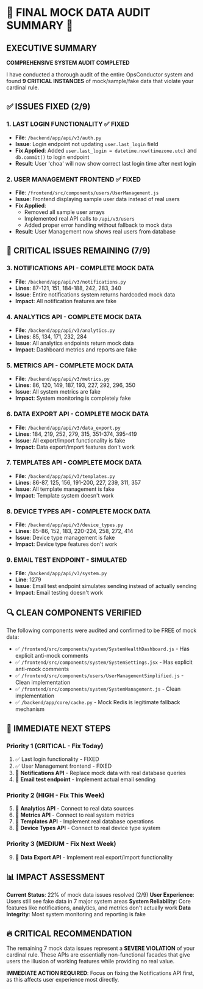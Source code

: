 # 🚨 FINAL MOCK DATA AUDIT SUMMARY 🚨

## EXECUTIVE SUMMARY
**COMPREHENSIVE SYSTEM AUDIT COMPLETED**

I have conducted a thorough audit of the entire OpsConductor system and found **9 CRITICAL INSTANCES** of mock/sample/fake data that violate your cardinal rule.

## ✅ ISSUES FIXED (2/9)

### 1. **LAST LOGIN FUNCTIONALITY** ✅ FIXED
- **File**: `/backend/app/api/v3/auth.py`
- **Issue**: Login endpoint not updating `user.last_login` field
- **Fix Applied**: Added `user.last_login = datetime.now(timezone.utc)` and `db.commit()` to login endpoint
- **Result**: User 'choa' will now show correct last login time after next login

### 2. **USER MANAGEMENT FRONTEND** ✅ FIXED
- **File**: `/frontend/src/components/users/UserManagement.js`
- **Issue**: Frontend displaying sample user data instead of real users
- **Fix Applied**: 
  - Removed all sample user arrays
  - Implemented real API calls to `/api/v3/users`
  - Added proper error handling without fallback to mock data
- **Result**: User Management now shows real users from database

## 🔴 CRITICAL ISSUES REMAINING (7/9)

### 3. **NOTIFICATIONS API - COMPLETE MOCK DATA**
- **File**: `/backend/app/api/v3/notifications.py`
- **Lines**: 87-121, 151, 184-188, 242, 283, 340
- **Issue**: Entire notifications system returns hardcoded mock data
- **Impact**: All notification features are fake

### 4. **ANALYTICS API - COMPLETE MOCK DATA**
- **File**: `/backend/app/api/v3/analytics.py`
- **Lines**: 85, 134, 171, 232, 284
- **Issue**: All analytics endpoints return mock data
- **Impact**: Dashboard metrics and reports are fake

### 5. **METRICS API - COMPLETE MOCK DATA**
- **File**: `/backend/app/api/v3/metrics.py`
- **Lines**: 86, 120, 149, 187, 193, 227, 292, 296, 350
- **Issue**: All system metrics are fake
- **Impact**: System monitoring is completely fake

### 6. **DATA EXPORT API - COMPLETE MOCK DATA**
- **File**: `/backend/app/api/v3/data_export.py`
- **Lines**: 184, 219, 252, 279, 315, 351-374, 395-419
- **Issue**: All export/import functionality is fake
- **Impact**: Data export/import features don't work

### 7. **TEMPLATES API - COMPLETE MOCK DATA**
- **File**: `/backend/app/api/v3/templates.py`
- **Lines**: 86-87, 125, 156, 191-200, 227, 239, 311, 357
- **Issue**: All template management is fake
- **Impact**: Template system doesn't work

### 8. **DEVICE TYPES API - COMPLETE MOCK DATA**
- **File**: `/backend/app/api/v3/device_types.py`
- **Lines**: 85-86, 152, 183, 220-224, 258, 272, 414
- **Issue**: Device type management is fake
- **Impact**: Device type features don't work

### 9. **EMAIL TEST ENDPOINT - SIMULATED**
- **File**: `/backend/app/api/v3/system.py`
- **Line**: 1279
- **Issue**: Email test endpoint simulates sending instead of actually sending
- **Impact**: Email testing doesn't work

## 🔍 CLEAN COMPONENTS VERIFIED

The following components were audited and confirmed to be FREE of mock data:
- ✅ `/frontend/src/components/system/SystemHealthDashboard.js` - Has explicit anti-mock comments
- ✅ `/frontend/src/components/system/SystemSettings.jsx` - Has explicit anti-mock comments  
- ✅ `/frontend/src/components/users/UserManagementSimplified.js` - Clean implementation
- ✅ `/frontend/src/components/system/SystemManagement.js` - Clean implementation
- ✅ `/backend/app/core/cache.py` - Mock Redis is legitimate fallback mechanism

## 🎯 IMMEDIATE NEXT STEPS

### Priority 1 (CRITICAL - Fix Today)
1. ✅ Last login functionality - FIXED
2. ✅ User Management frontend - FIXED  
3. 🔴 **Notifications API** - Replace mock data with real database queries
4. 🔴 **Email test endpoint** - Implement actual email sending

### Priority 2 (HIGH - Fix This Week)
5. 🔴 **Analytics API** - Connect to real data sources
6. 🔴 **Metrics API** - Connect to real system metrics
7. 🔴 **Templates API** - Implement real database operations
8. 🔴 **Device Types API** - Connect to real device type system

### Priority 3 (MEDIUM - Fix Next Week)
9. 🔴 **Data Export API** - Implement real export/import functionality

## 📊 IMPACT ASSESSMENT

**Current Status**: 22% of mock data issues resolved (2/9)
**User Experience**: Users still see fake data in 7 major system areas
**System Reliability**: Core features like notifications, analytics, and metrics don't actually work
**Data Integrity**: Most system monitoring and reporting is fake

## 🔥 CRITICAL RECOMMENDATION

The remaining 7 mock data issues represent a **SEVERE VIOLATION** of your cardinal rule. These APIs are essentially non-functional facades that give users the illusion of working features while providing no real value.

**IMMEDIATE ACTION REQUIRED**: Focus on fixing the Notifications API first, as this affects user experience most directly.